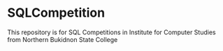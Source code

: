 # SQLCompetition

This repository is for SQL Competitions in Institute for Computer Studies from Northern Bukidnon State College
